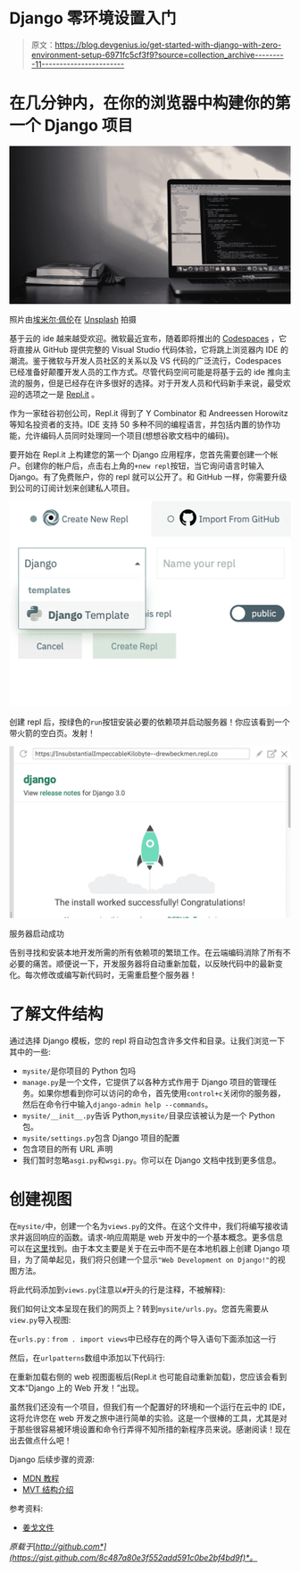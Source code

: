 # Django 零环境设置入门

> 原文：<https://blog.devgenius.io/get-started-with-django-with-zero-environment-setup-6971fc5cf3f9?source=collection_archive---------11----------------------->

# 在几分钟内，在你的浏览器中构建你的第一个 Django 项目

![](img/1f0f1fd0e75f18b1e391e87ea9b5f310.png)

照片由[埃米尔·佩伦](https://unsplash.com/@emilep?utm_source=medium&utm_medium=referral)在 [Unsplash](https://unsplash.com?utm_source=medium&utm_medium=referral) 拍摄

基于云的 ide 越来越受欢迎。微软最近宣布，随着即将推出的 [Codespaces](https://github.com/features/codespaces/) ，它将直接从 GitHub 提供完整的 Visual Studio 代码体验，它将跳上浏览器内 IDE 的潮流。鉴于微软与开发人员社区的关系以及 VS 代码的广泛流行，Codespaces 已经准备好颠覆开发人员的工作方式。尽管代码空间可能是将基于云的 ide 推向主流的服务，但是已经存在许多很好的选择。对于开发人员和代码新手来说，最受欢迎的选项之一是 [Repl.it](https://repl.it) 。

作为一家硅谷初创公司，Repl.it 得到了 Y Combinator 和 Andreessen Horowitz 等知名投资者的支持。IDE 支持 50 多种不同的编程语言，并包括内置的协作功能，允许编码人员同时处理同一个项目(想想谷歌文档中的编码)。

要开始在 Repl.it 上构建您的第一个 Django 应用程序，您首先需要创建一个帐户。创建你的帐户后，点击右上角的`+new repl`按钮，当它询问语言时输入 Django。有了免费账户，你的 repl 就可以公开了。和 GitHub 一样，你需要升级到公司的订阅计划来创建私人项目。

![](img/3456aa2b49619dddae16706b051825e5.png)

创建 repl 后，按绿色的`run`按钮安装必要的依赖项并启动服务器！你应该看到一个带火箭的空白页。发射！

![](img/42171440f82db26587c212b260caecfd.png)

服务器启动成功

告别寻找和安装本地开发所需的所有依赖项的繁琐工作。在云端编码消除了所有不必要的痛苦。顺便说一下，开发服务器将自动重新加载，以反映代码中的最新变化。每次修改或编写新代码时，无需重启整个服务器！

# 了解文件结构

通过选择 Django 模板，您的 repl 将自动包含许多文件和目录。让我们浏览一下其中的一些:

*   `mysite/`是你项目的 Python 包吗
*   `manage.py`是一个文件，它提供了以各种方式作用于 Django 项目的管理任务。如果你想看到你可以访问的命令，首先使用`control+c`关闭你的服务器，然后在命令行中输入`django-admin help --commands`。
*   `mysite/__init__.py`告诉 Python,`mysite/`目录应该被认为是一个 Python 包。
*   `mysite/settings.py`包含 Django 项目的配置
*   包含项目的所有 URL 声明
*   我们暂时忽略`asgi.py`和`wsgi.py`。你可以在 Django 文档中找到更多信息。

# 创建视图

在`mysite/`中，创建一个名为`views.py`的文件。在这个文件中，我们将编写接收请求并返回响应的函数。请求-响应周期是 web 开发中的一个基本概念。更多信息可以在[这里](https://www.geeksforgeeks.org/django-request-and-response-cycle-httprequest-and-httpresponse-objects/)找到。由于本文主要是关于在云中而不是在本地机器上创建 Django 项目，为了简单起见，我们将只创建一个显示`"Web Development on Django!"`的视图方法。

将此代码添加到`views.py`(注意以`#`开头的行是注释，不被解释):

我们如何让文本呈现在我们的网页上？转到`mysite/urls.py`。您首先需要从`view.py`导入视图:

在`urls.py` : `from . import views`中已经存在的两个导入语句下面添加这一行

然后，在`urlpatterns`数组中添加以下代码行:

在重新加载右侧的 web 视图面板后(Repl.it 也可能自动重新加载)，您应该会看到文本“Django 上的 Web 开发！”出现。

虽然我们还没有一个项目，但我们有一个配置好的环境和一个运行在云中的 IDE，这将允许您在 web 开发之旅中进行简单的实验。这是一个很棒的工具，尤其是对于那些很容易被环境设置和命令行弄得不知所措的新程序员来说。感谢阅读！现在出去做点什么吧！

Django 后续步骤的资源:

*   [MDN 教程](https://developer.mozilla.org/en-US/docs/Learn/Server-side/Django/Introduction)
*   [MVT 结构介绍](https://www.geeksforgeeks.org/django-project-mvt-structure/?ref=lbp)

参考资料:

*   [姜戈文件](https://docs.djangoproject.com/en/3.0/intro/tutorial01/)

*原载于*[*http://github.com*](https://gist.github.com/8c487a80e3f552add591c0be2bf4bd9f)*。*